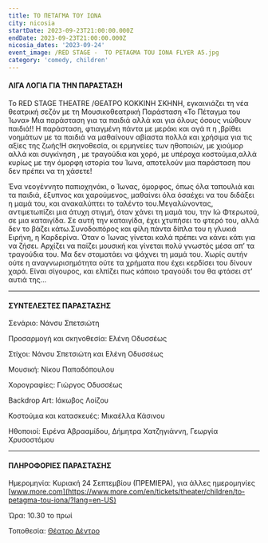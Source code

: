```yaml
---
title: ΤΟ ΠΕΤΑΓΜΑ ΤΟΥ ΙΩΝΑ
city: nicosia
startDate: 2023-09-23T21:00:00.000Z
endDate: 2023-09-23T21:00:00.000Z
nicosia_dates: '2023-09-24'
event_image: /RED STAGE -  TO PETAGMA TOU IONA FLYER A5.jpg
category: 'comedy, children'
---
```


#### ΛΙΓΑ ΛΟΓΙΑ ΓΙΑ ΤΗΝ ΠΑΡΑΣΤΑΣΗ

Το RED STAGE THEATRE /ΘΕΑΤΡΟ ΚΟΚΚΙΝΗ ΣΚΗΝΗ, εγκαινιάζει τη νέα θεατρική σεζόν με τη Μουσικοθεατρική Παράσταση «Το Πέταγμα του Ίωνα» Μια παράσταση	για τα παιδιά αλλά και για όλους όσους νιώθουν παιδιά!!	Η παράσταση,	φτιαγμένη	πάντα με μεράκι και	αγά π η ,βρίθει νοημάτων με τα παιδιά να μαθαίνουν αβίαστα πολλά και χρήσιμα για τις αξίες της ζωής!Η σκηνοθεσία, οι ερμηνείες των ηθοποιών, με	χιούμορ αλλά και συγκίνηση	, με τραγούδια	και χορό, με υπέροχα	κοστούμια,αλλά κυρίως με την όμορφη ιστορία του Ίωνα, αποτελούν μια παράσταση που δεν πρέπει να τη χάσετε!

Ένα νεογέννητο παπιοχηνάκι, ο Ίωνας, όμορφος, όπως όλα ταπουλιά και τα παιδιά, έξυπνος και χαρούμενος, μαθαίνει όλα όσαέχει να του διδάξει η μαμά του, και ανακαλύπτει το ταλέντο του.Μεγαλώνοντας, αντιμετωπίζει μια άτυχη στιγμή, όταν χάνει τη μαμά του, την Ιώ Φτερωτού,	σε μια καταιγίδα.	Σε αυτή την καταιγίδα, έχει χτυπήσει το φτερό του, αλλά δεν το βάζει κάτω.Συνοδοιπόρος	και φίλη πάντα δίπλα του η γλυκιά	Ειρήνη,	η Καρδερίνα. Όταν ο Ίωνας γίνεται	καλά πρέπει να κάνει κάτι για να ζήσει. Αρχίζει να παίζει μουσική και γίνεται πολύ γνωστός μέσα απ’ τα τραγούδια του. Μα δεν σταματάει να ψάχνει τη μαμά του. Χωρίς αυτήν ούτε η αναγνωρισημότητα ούτε τα χρήματα που έχει κερδίσει του δίνουν χαρά. Είναι σίγουρος, και ελπίζει πως κάποιο τραγούδι του θα φτάσει στ’ αυτιά της...

***

#### ΣΥΝΤΕΛΕΣΤΕΣ ΠΑΡΑΣΤΑΣΗΣ

Σενάριο: Νάνσυ Σπετσιώτη&#x9;

Προσαρμογή	και σκηνοθεσία: Ελένη Οδυσσέως

Στίχοι: Νάνσυ Σπετσιώτη και Ελένη Οδυσσέως

Μουσική: Νίκου Παπαδόπουλου

Χορογραφίες: Γιώργος Οδυσσέως

Backdrop Art:	Ιάκωβος Λοίζου

Κοστούμια και κατασκευές: Μικαέλλα Κάσινου

Ηθοποιοί: Ειρένα Αβρααμίδου, Δήμητρα Χατζηγιάννη, Γεωργία Χρυσοστόμου

***

#### ΠΛΗΡΟΦΟΡΙΕΣ ΠΑΡΑΣΤΑΣΗΣ

Ημερομηνία: Κυριακή 24 Σεπτεμβίου (ΠΡΕΜΙΕΡΑ), για άλλες ημερομηνίες	[www.more.com](https://www.more.com/en/tickets/theater/children/to-petagma-tou-iona/?lang=en-US)

Ώρα: 10.30 το πρωί

Τοποθεσία: [Θέατρο Δέντρο ](https://www.google.com/maps/place/%CE%98%CE%AD%CE%B1%CF%84%CF%81%CE%BF+%CE%94%CE%AD%CE%BD%CF%84%CF%81%CE%BF/@35.1786639,33.3860548,15.51z/data=!4m6!3m5!1s0x14de170b08c2c23f:0x17cd0ebf63c7196d!8m2!3d35.1778102!4d33.391543!16s%2Fg%2F11c1njb_bp?entry=ttu)
